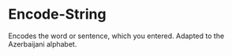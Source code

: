 # Encode-String
Encodes the word or sentence, which you entered. 
Adapted to the Azerbaijani alphabet.
